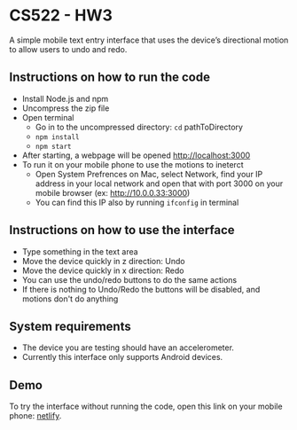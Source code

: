 # CS522 - HW3
A simple mobile text entry interface that uses the device’s directional motion to allow users to undo and redo.

## Instructions on how to run the code  
* Install Node.js and npm
* Uncompress the zip file
* Open terminal
    * Go in to the uncompressed directory: `cd` pathToDirectory
    * `npm install`
    * `npm start`
* After starting, a webpage will be opened [http://localhost:3000](http://localhost:3000)
* To run it on your mobile phone to use the motions to ineterct
    * Open System Prefrences on Mac, select Network, find your IP address in your local network and open that with port 3000 on your mobile browser (ex: http://10.0.0.33:3000)
    * You can find this IP also by running `ifconfig` in terminal 

## Instructions on how to use the interface  
* Type something in the text area 
* Move the device quickly in z direction: Undo
* Move the device quickly in x direction: Redo
* You can use the undo/redo buttons to do the same actions
* If there is nothing to Undo/Redo the buttons will be disabled, and motions don't do anything

## System requirements
* The device you are testing should have an accelerometer.
* Currently this interface only supports Android devices.

## Demo
To try the interface without running the code, open this link on your mobile phone: [netlify](https://netlifylink.com/).